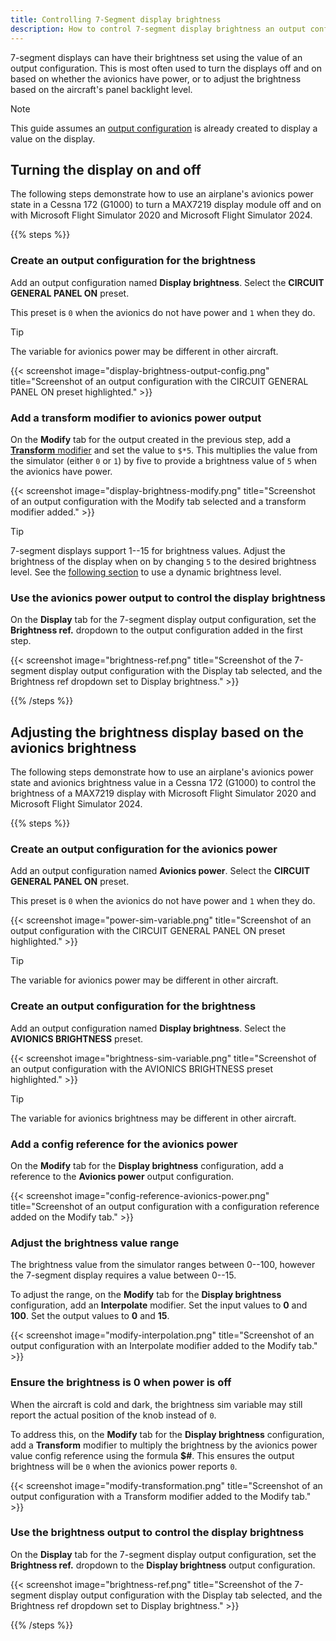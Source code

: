 ```yaml
---
title: Controlling 7-Segment display brightness
description: How to control 7-segment display brightness an output configuration.
---
```


<!-- Because steps are used in this document the headings across steps are duplicate. Disable the markdownlint -->
<!-- warning for those headings. -->
<!-- markdownlint-disable MD024 -->

7-segment displays can have their brightness set using the value of an output configuration. This is most often used to turn the displays off and on based on whether the avionics have power, or to adjust the brightness based on the aircraft's panel backlight level.

> [!NOTE]
> This guide assumes an [output configuration](/devices/seven-segment-display/configuring-output/) is already created to display a value on the display.

## Turning the display on and off

The following steps demonstrate how to use an airplane's avionics power state in a Cessna 172 (G1000) to turn a MAX7219 display module off and on with Microsoft Flight Simulator 2020 and Microsoft Flight Simulator 2024.

{{% steps %}}

### Create an output configuration for the brightness

Add an output configuration named **Display brightness**. Select the **CIRCUIT GENERAL PANEL ON** preset.

This preset is `0` when the avionics do not have power and `1` when they do.

> [!TIP]
> The variable for avionics power may be different in other aircraft.

{{< screenshot image="display-brightness-output-config.png" title="Screenshot of an output configuration with the CIRCUIT GENERAL PANEL ON preset highlighted." >}}

### Add a transform modifier to avionics power output

On the **Modify** tab for the output created in the previous step, add a [**Transform** modifier](/features/modifiers/transform/) and set the value to `$*5`. This multiplies the value from the simulator (either `0` or `1`) by five to provide a brightness value of `5` when the avionics have power.

{{< screenshot image="display-brightness-modify.png" title="Screenshot of an output configuration with the Modify tab selected and a transform modifier added." >}}

> [!TIP]
> 7-segment displays support 1--15 for brightness values. Adjust the brightness of the display when on by changing `5` to the desired brightness level. See the [following section](/guides/seven-segment-brightness/#adjusting-the-brightness-display-based-on-the-panel-brightness) to use a dynamic brightness level.

### Use the avionics power output to control the display brightness

On the **Display** tab for the 7-segment display output configuration, set the **Brightness ref.** dropdown to the output configuration added in the first step.

{{< screenshot image="brightness-ref.png" title="Screenshot of the 7-segment display output configuration with the Display tab selected, and the Brightness ref dropdown set to Display brightness." >}}

{{% /steps %}}

## Adjusting the brightness display based on the avionics brightness

The following steps demonstrate how to use an airplane's avionics power state and avionics brightness value in a Cessna 172 (G1000) to control the brightness of a MAX7219 display with Microsoft Flight Simulator 2020 and Microsoft Flight Simulator 2024.

{{% steps %}}

### Create an output configuration for the avionics power

Add an output configuration named **Avionics power**. Select the **CIRCUIT GENERAL PANEL ON** preset.

This preset is `0` when the avionics do not have power and `1` when they do.

{{< screenshot image="power-sim-variable.png" title="Screenshot of an output configuration with the CIRCUIT GENERAL PANEL ON preset highlighted." >}}

> [!TIP]
> The variable for avionics power may be different in other aircraft.

### Create an output configuration for the brightness

Add an output configuration named **Display brightness**. Select the **AVIONICS BRIGHTNESS** preset.

{{< screenshot image="brightness-sim-variable.png" title="Screenshot of an output configuration with the AVIONICS BRIGHTNESS preset highlighted." >}}

> [!TIP]
> The variable for avionics brightness may be different in other aircraft.

### Add a config reference for the avionics power

On the **Modify** tab for the **Display brightness** configuration, add a reference to the **Avionics power** output configuration.

{{< screenshot image="config-reference-avionics-power.png" title="Screenshot of an output configuration with a configuration reference added on the Modify tab." >}}

### Adjust the brightness value range

The brightness value from the simulator ranges between 0--100, however the 7-segment display requires a value between 0--15.

To adjust the range, on the **Modify** tab for the **Display brightness** configuration, add an **Interpolate** modifier. Set the input values to **0** and **100**. Set the output values to **0** and **15**.

{{< screenshot image="modify-interpolation.png" title="Screenshot of an output configuration with an Interpolate modifier added to the Modify tab." >}}

### Ensure the brightness is 0 when power is off

When the aircraft is cold and dark, the brightness sim variable may still report the actual position of the knob instead of `0`.

To address this, on the **Modify** tab for the **Display brightness** configuration, add a **Transform** modifier to multiply the brightness by the avionics power value config reference using the formula **$#**. This ensures the output brightness will be `0` when the avionics power reports `0`.

{{< screenshot image="modify-transformation.png" title="Screenshot of an output configuration with a Transform modifier added to the Modify tab." >}}

### Use the brightness output to control the display brightness

On the **Display** tab for the 7-segment display output configuration, set the **Brightness ref.** dropdown to the **Display brightness** output configuration.

{{< screenshot image="brightness-ref.png" title="Screenshot of the 7-segment display output configuration with the Display tab selected, and the Brightness ref dropdown set to Display brightness." >}}

{{% /steps %}}
